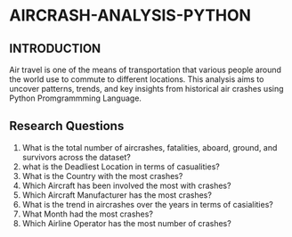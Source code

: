 # AIRCRASH-ANALYSIS-PYTHON
## INTRODUCTION
Air travel is one of the means of transportation that various people around the world use to commute to different locations. This analysis aims to uncover patterns, trends, and key insights from historical air crashes using Python Promgrammming Language.

## Research Questions
1. What is the total number of aircrashes, fatalities, aboard, ground, and survivors across the dataset?
2. what is the Deadliest Location in terms of casualities?
3. What is the Country with the most crashes?
4. Which Aircraft has been involved the most with crashes?
5. Which Aircraft Manufacturer has the most crashes?
6. What is the trend in aircrashes over the years in terms of casialities?
7. What Month had the most crashes?
8. Which Airline Operator has the most number of crashes?
